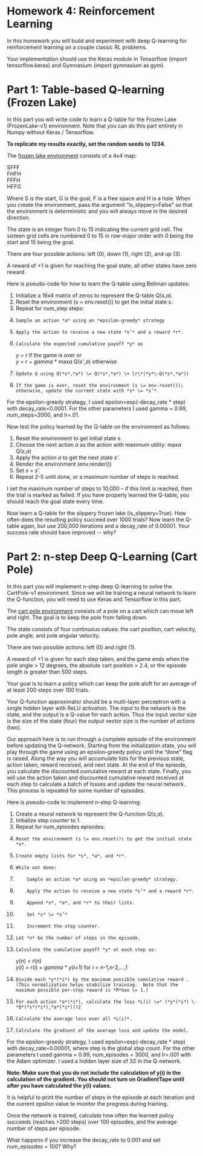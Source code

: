 # **Homework 4: Reinforcement Learning**

In this homework you will build and experiment with deep Q-learning for reinforcement learning on a couple classic RL problems.

Your implementation should use the Keras module in Tensorflow (import tensorflow.keras) and Gymnasium (import gymnasium as gym).

# **Part 1: Table-based Q-learning (Frozen Lake)**

In this part you will write code to learn a Q-table for the Frozen Lake (FrozenLake-v1) environment.  Note that you can do this part entirely in Numpy without Keras / Tensorflow. 

**To replicate my results exactly, set the random seeds to 1234\.**

The [frozen lake environment](https://www.gymlibrary.dev/environments/toy_text/frozen_lake/) consists of a 4x4 map:

SFFF  
FHFH  
FFFH  
HFFG

Where S is the start, G is the goal, F is a free space and H is a hole.  When you create the environment, pass the argument “is\_slippery=False” so that the environment is deterministic and you will always move in the desired direction.

The state is an integer from 0 to 15 indicating the current grid cell.  The sixteen grid cells are numbered 0 to 15 in row-major order with 0 being the start and 15 being the goal.

There are four possible actions: left (0), down (1), right (2), and up (3).

A reward of \+1 is given for reaching the goal state; all other states have zero reward.

Here is pseudo-code for how to learn the Q-table using Bellman updates:

1. Initialize a 16x4 matrix of zeros to represent the Q-table Q(*s*,*a*).  
2. Reset the environment (s \= env.reset()) to get the initial state *s*.  
3. Repeat for num\_step steps:  
4.     Sample an action *a* using an *epsilon-greedy* strategy  
5.     Apply the action to receive a new state *s’* and a reward *r*.  
6.     Calculate the expected cumulative payoff *y* as   
   *y \= r*                                              if the game is over or  
   *y* \= *r* \+ *gamma* \* max*a* Q(*s’*,*a*)     otherwise  
7.     Update Q using Q(*s*,*a*) \= Q(*s*,*a*) \+ lr\*(*y*\-Q(*s*,*a*))  
8.     If the game is over, reset the environment (s \= env.reset()); otherwise, update the current state with *s* \= *s’*.

For the epsilon-greedy strategy, I used epsilon=exp(-decay\_rate \* step) with decay\_rate=0.0001.  For the other parameters I used gamma \= 0.99, num\_steps=2000, and lr=.01.

Now test the policy learned by the Q-table on the environment as follows:

1. Reset the environment to get initial state *s*.  
2. Choose the next action *a* as the action with maximum utility: max*a* Q(*s*,*a*)  
3. Apply the action *a* to get the next state *s’*.  
4. Render the environment (env.render())  
5. Set *s* \= *s’.*  
6. Repeat 2-5 until done, or a maximum number of steps is reached.

I set the maximum number of steps to 10,000 – if this limit is reached, then the trial is marked as failed.  If you have properly learned the Q-table, you should reach the goal state every time.

Now learn a Q-table for the slippery frozen lake (is\_slippery=True).   How often does the resulting policy succeed over 1000 trials?  Now learn the Q-table again, but use 200,000 iterations and a decay\_rate of 0.00001.  Your success rate should have improved \-- why?

# 

# **Part 2: n-step Deep Q-Learning (Cart Pole)**

In this part you will implement n-step deep Q-learning to solve the CartPole-v1 environment.  Since we will be training a neural network to learn the Q-function, you will need to use Keras and Tensorflow in this part.

The [cart pole environment](https://www.gymlibrary.dev/environments/classic_control/cart_pole/) consists of a pole on a cart which can move left and right.  The goal is to keep the pole from falling down.

The state consists of four continuous values: the cart position, cart velocity, pole angle, and pole angular velocity.

There are two possible actions: left (0) and right (1).

A reward of \+1 is given for each step taken, and the game ends when the pole angle \> 12 degrees, the absolute cart position \> 2.4, or the episode length is greater than 500 steps.

Your goal is to learn a policy which can keep the pole aloft for an average of at least 200 steps over 100 trials.

Your Q-function approximator should be a multi-layer perceptron with a single hidden layer with ReLU activation.  The input to the network is the state, and the output is a Q-value for each action.  Thus the input vector size is the size of the state (four) the output vector size is the number of actions (two).

Our approach here is to run through a complete episode of the environment before updating the Q-network.  Starting from the initialization state, you will play through the game using an epsilon-greedy policy until the “done” flag is raised.  Along the way you will accumulate lists for the previous state, action taken, reward received, and next state.  At the end of the episode, you calculate the discounted cumulative reward at each state.  Finally, you will use the action taken and discounted cumulative reward received at each step to calculate a batch of losses and update the neural network.  This process is repeated for some number of episodes.

Here is pseudo-code to implement n-step Q-learning:

1. Create a neural network to represent the Q-function Q(*s*,*a*).  
2. Initialize step counter to 1\.  
3. Repeat for num\_episodes episodes:  
4.     Reset the environment (s \= env.reset()) to get the initial state *s*.  
5.     Create empty lists for *s*, *a*, and *r*.  
6.     While not done:  
7.         Sample an action *a* using an *epsilon-greedy* strategy.  
8.         Apply the action to receive a new state *s’* and a reward *r*.  
9.         Append *s*, *a*, and *r* to their lists.  
10.         Set *s* \= *s’*  
11.         Increment the step counter.  
12.     Let *n* be the number of steps in the episode.  
13.     Calculate the cumulative payoff *y* at each step as:  
    *y*(*n*) *\= r*(*n*)  
    *y*(*i*) \= *r*(*i*) \+ *gamma* \* *y*(i+1)     for *i* \= *n*\-1,*n*\-2,...,1  
14.     Divide each *y*(*i*) by the maximum possible cumulative reward .  (This normalization helps stabilize training.  Note that the maximum possible per-step reward is *R*max \= 1.)  
15.     For each action *a*(*i*), calculate the loss *L(i) \=* (*y*(*i*) \- *Q*(*s*(*i*),*a*(*i*)))2  
16.     Calculate the average loss over all *L(i)*.  
17.     Calculate the gradient of the average loss and update the model.

For the epsilon-greedy strategy, I used epsilon=exp(-decay\_rate \* step) with decay\_rate=0.00001, where step is the global step count.  For the other parameters I used gamma \= 0.99, num\_episodes \= 3000, and lr=.001 with the Adam optimizer.  I used a hidden layer size of 32 in the Q-network.

**Note: Make sure that you do not include the calculation of y(i) in the calculation of the gradient.  You should not turn on GradientTape until after you have calculated the y(i) values.**

It is helpful to print the number of steps in the episode at each iteration and the current epsilon value to monitor the progress during training.

Once the network is trained, calculate how often the learned policy succeeds (reaches \>200 steps) over 100 episodes, and the average number of steps per episode.  

What happens if you increase the decay\_rate to 0.001 and set num\_episodes \= 100?  Why?